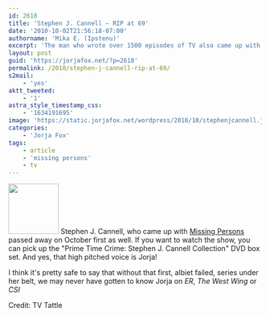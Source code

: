 ```yaml
---
id: 2618
title: 'Stephen J. Cannell — RIP at 69'
date: '2010-10-02T21:56:18-07:00'
authorname: 'Mika E. (Ipstenu)'
excerpt: 'The man who wrote over 1500 episodes of TV also came up with _Missing Persons_.'
layout: post
guid: 'https://jorjafox.net/?p=2618'
permalink: /2010/stephen-j-cannell-rip-at-69/
s2mail:
    - 'yes'
aktt_tweeted:
    - '1'
astra_style_timestamp_css:
    - '1634191695'
image: 'https://static.jorjafox.net/wordpress/2010/10/stephenjcannell.jpg'
categories:
    - 'Jorja Fox'
tags:
    - article
    - 'missing persons'
    - tv
---
```


<img src="//static.jorjafox.net/wordpress/2010/10/stephenjcannell-100x100.jpg" alt="" title="stephenjcannell" width="100" height="100" class="alignleft size-thumbnail wp-image-2620" /> Stephen J. Cannell, who came up with <a href="https://jorjafox.net/wiki/Missing_Persons">Missing Persons</a> passed away on October first as well.  If you want to watch the show, you can pick up the "Prime Time Crime: Stephen J. Cannell Collection" DVD box set. And yes, that high pitched voice is Jorja!

I think it's pretty safe to say that without that first, albiet failed, series under her belt, we may never have gotten to know Jorja on _ER_, _The West Wing_ or _CSI_

Credit: TV Tattle
